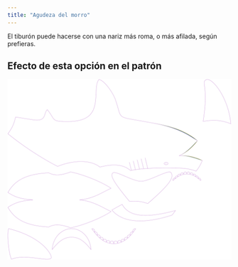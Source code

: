 ```yaml
---
title: "Agudeza del morro"
---
```


El tiburón puede hacerse con una nariz más roma, o más afilada, según prefieras.

## Efecto de esta opción en el patrón

![Esta imagen muestra el efecto de esta opción superponiendo varias variantes que tienen un valor diferente para esta opción](hi_nosepointiness_sample.svg "Efecto de esta opción en el patrón")
